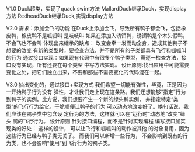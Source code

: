 V1.0
Duck超类，实现了quack swim方法
MallardDuck继承Duck，实现display方法
RedheadDuck继承Duck,实现display方法


V2.0
需求：添加会飞的功能
在Duck上添加会飞，导致所有鸭子都会飞，包括橡皮鸭，橡皮鸭不是呱呱叫 是吱吱叫
如果在添加入诱饵鸭，诱饵鸭是个木头假鸭，不会飞也不会叫
体现出来继承的缺点：
    改变会牵一发而动全身，造成其他鸭子不想要的改变
    有新的类型时，要检查方法，并不是所有的子类都具有飞行和呱呱叫的行为
通过接口实现：如果现有代码中有很多个鸭子类型，需逐一检查方法，接口没有实现，所有还要在每个类型
中写方法实现。
设计原则:找出应用中可能需要变化之处，把它们独立出来，不要和那些不需要变化的代码混在一起。

V3.0
抽出变化的，通过接口+实现方式
    我们希望一切能有弹性，毕竟，正是因为一开始鸭子行为没有
    弹性，才让我们走上现在这条路。我们还想能够“指定”行为
    到鸭子的实例。比方说，我们想要产生一个新的绿头鸭实例，
    并指定特定“类型”的飞行行为给它。干脆顺便让鸭子的行为
    可以动态地改变好了。换句话说，我们应该在鸭子类中包含设
    定行为的方法，这样就可以在“运行时”动态地“改变”绿头
    鸭的飞行行为。
设计原则
    针对接口编程，而不是针对实现编程
编写接口加实现类的好处：
    这样的设计， 可以让飞行和呱呱叫的动作被其他
    的对象复用，因为这些行为已经与鸭子类无关了。
    而我们可以新增一些行为， 不会影响到既有的行
    为类，也不会影响“使用”到飞行行为的鸭子类。
